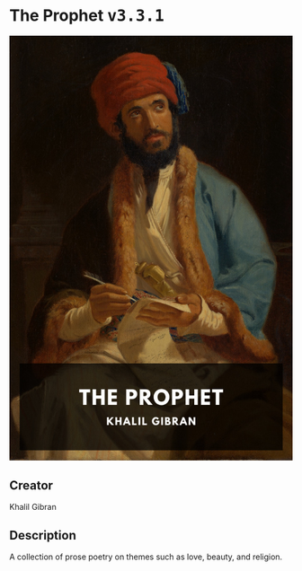 
# The Prophet <kbd>v3.3.1</kbd>

<center>
  <img src="./cover-1024.jpg"/>
</center>

## Creator
Khalil Gibran

## Description
A collection of prose poetry on themes such as love, beauty, and religion.
